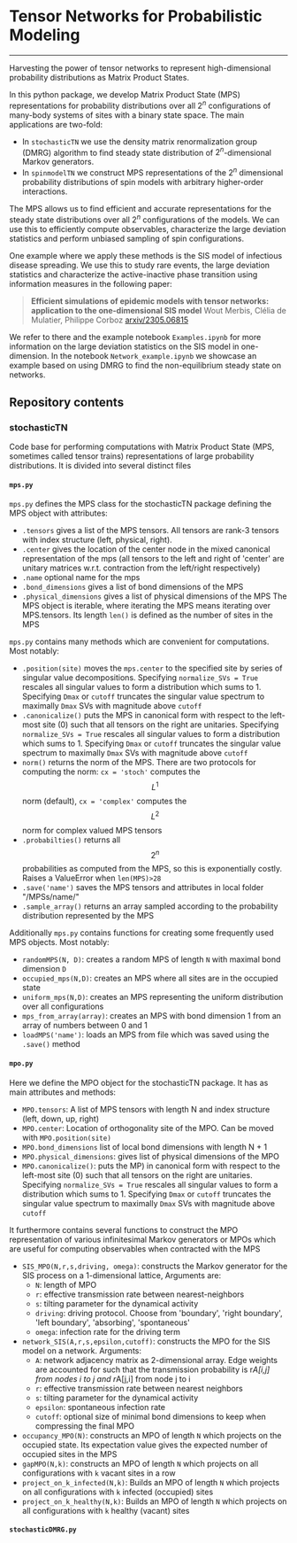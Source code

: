 # Tensor Networks for Probabilistic Modeling

-------------------------------------

Harvesting the power of tensor networks to represent high-dimensional probability distributions as Matrix Product States. 

In this python package, we develop Matrix Product State (MPS) representations for probability distributions over all 
$2^n$ configurations of many-body systems of sites with a binary state space. The main applications are two-fold:

- In ``stochasticTN`` we use the density matrix renormalization group (DMRG) algorithm to find steady state distribution of $2^n$-dimensional Markov generators.
- In ``spinmodelTN`` we construct MPS representations of the $2^n$ dimensional probability distributions of spin models with arbitrary higher-order interactions.

The MPS allows us to find efficient and accurate representations for the steady state distributions over all
$2^n$ configurations of the models. We can use this to efficiently compute observables, characterize the large deviation statistics and perform unbiased sampling of spin configurations.  

One example where we apply these methods is the SIS model of infectious disease spreading. We use this to study rare events, the large
deviation statistics and characterize the active-inactive phase transition using information measures in the following paper:
  
  > **Efficient simulations of epidemic models with tensor networks: application to the one-dimensional SIS model**
  > Wout Merbis, Clélia de Mulatier, Philippe Corboz
  > [arxiv/2305.06815](https://arxiv.org/abs/2305.06815)

We refer to there and the example notebook ``Examples.ipynb`` for more information on the large deviation statistics on the SIS model in one-dimension. In the notebook ``Network_example.ipynb`` we showcase an example based on using DMRG to find the non-equilibrium steady state on networks. 

## Repository contents

### stochasticTN

Code base for performing computations with Matrix Product State (MPS, sometimes called tensor trains) representations of large probability distributions. It is divided into several distinct files

#### `mps.py`
`mps.py` defines the MPS class for the stochasticTN package defining the MPS object with attributes:
- `.tensors` gives a list of the MPS tensors. All tensors are rank-3 tensors with index structure (left, physical, right).
- `.center` gives the location of the center node in the mixed canonical representation of the mps (all tensors to the left and right of 'center' are unitary matrices w.r.t. contraction from the left/right respectively)
- `.name` optional name for the mps
- `.bond_dimensions` gives a list of bond dimensions of the MPS
- `.physical_dimensions` gives a list of physical dimensions of the MPS
The MPS object is iterable, where iterating the MPS means iterating over MPS.tensors. Its length `len()` is defined as the number of sites in the MPS

`mps.py` contains many methods which are convenient for computations. Most notably:
- `.position(site)` moves the `mps.center` to the specified site by series of singular value decompositions. Specifying `normalize_SVs = True` rescales all singular values to form a distribution which sums to 1. Specifying `Dmax` or `cutoff` truncates the singular value spectrum to maximally `Dmax` SVs with magnitude above `cutoff`
- `.canonicalize()` puts the MPS in canonical form with respect to the left-most site (0) such that all tensors on the right are unitaries. Specifying `normalize_SVs = True` rescales all singular values to form a distribution which sums to 1. Specifying `Dmax` or `cutoff` truncates the singular value spectrum to maximally `Dmax` SVs with magnitude above `cutoff`
- `norm()` returns the norm of the MPS. There are two protocols for computing the norm: `cx = 'stoch'` computes the $$L^1$$ norm (default), `cx = 'complex'` computes the $$L^2$$ norm for complex valued MPS tensors
- `.probabilties()` returns all $$2^n$$ probabilities as computed from the MPS, so this is exponentially costly. Raises a ValueError when `len(MPS)>28`
- `.save('name')` saves the MPS tensors and attributes in local folder "/MPSs/name/"
- `.sample_array()` returns an array sampled according to the probability distribution represented by the MPS

Additionally `mps.py` contains functions for creating some frequently used MPS objects. Most notably:

- `randomMPS(N, D)`: creates a random MPS of length `N` with maximal bond dimension `D`
- `occupied_mps(N,D)`: creates an MPS where all sites are in the occupied state
- `uniform_mps(N,D)`: creates an MPS representing the uniform distribution over all configurations
- `mps_from_array(array)`: creates an MPS with bond dimension 1 from an array of numbers between 0 and 1
- `loadMPS('name')`: loads an MPS from file which was saved using the `.save()` method

#### `mpo.py`

Here we define the MPO object for the stochasticTN package. It has as main attributes and methods:
- `MPO.tensors`: A list of MPS tensors with length N and index structure (left, down, up, right)
- `MPO.center`: Location of orthogonality site of the MPO. Can be moved with `MPO.position(site)`
- `MPO.bond_dimensions` list of local bond dimensions with length N + 1
- `MPO.physical_dimensions`: gives list of physical dimensions of the MPO
- `MPO.canonicalize()`: puts the MP) in canonical form with respect to the left-most site (0) such that all tensors on the right are unitaries. Specifying `normalize_SVs = True` rescales all singular values to form a distribution which sums to 1. Specifying `Dmax` or `cutoff` truncates the singular value spectrum to maximally `Dmax` SVs with magnitude above `cutoff`

It furthermore contains several functions to construct the MPO representation of various infinitesimal Markov generators or MPOs which are useful for computing observables when contracted with the MPS
- `SIS_MPO(N,r,s,driving, omega)`: constructs the Markov generator for the SIS process on a 1-dimensional lattice, Arguments are:
  - `N`: length of MPO
  - `r`: effective transmission rate between nearest-neighbors
  - `s`: tilting parameter for the dynamical activity
  - `driving`: driving protocol. Choose from 'boundary', 'right boundary', 'left boundary', 'absorbing', 'spontaneous'
  - `omega`: infection rate for the driving term
- `network_SIS(A,r,s,epsilon,cutoff)`: constructs the MPO for the SIS model on a network. Arguments:
  - `A`: network adjacency matrix as 2-dimensional array. Edge weights are accounted for such that the transmission probability is r*A[i,j] from nodes i to j and r*A[j,i] from node j to i
  - `r`: effective transmission rate between nearest neighbors
  - `s`: tilting parameter for the dynamical activity
  - `epsilon`: spontaneous infection rate
  - `cutoff`: optional size of minimal bond dimensions to keep when compressing the final MPO
- `occupancy_MPO(N)`: constructs an MPO of length `N` which projects on the occupied state. Its expectation value gives the expected number of occupied sites in the MPS
- `gapMPO(N,k)`: constructs an MPO of length `N` which projects on all configurations with `k` vacant sites in a row
- `project_on_k_infected(N,k)`: Builds an MPO of length `N` which projects on all configurations with `k` infected (occupied) sites
- `project_on_k_healthy(N,k)`: Builds an MPO of length `N` which projects on all configurations with `k` healthy (vacant) sites

#### `stochasticDMRG.py`
